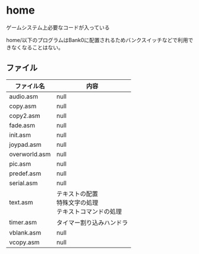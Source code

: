 # home

ゲームシステム上必要なコードが入っている

home/以下のプログラムはBank0に配置されるためバンクスイッチなどで利用できなくなることはない。

## ファイル

 ファイル名  |  内容
---- | ----
 audio.asm  |  null
 copy.asm  |  null
 copy2.asm  |  null
 fade.asm  |  null
 init.asm  |  null
 joypad.asm  |  null
 overworld.asm  |  null
 pic.asm  |  null
 predef.asm  |  null
 serial.asm  |  null
 text.asm  |  テキストの配置<br/>特殊文字の処理<br/>テキストコマンドの処理
 timer.asm  |  タイマー割り込みハンドラ
 vblank.asm  |  null
 vcopy.asm  |  null